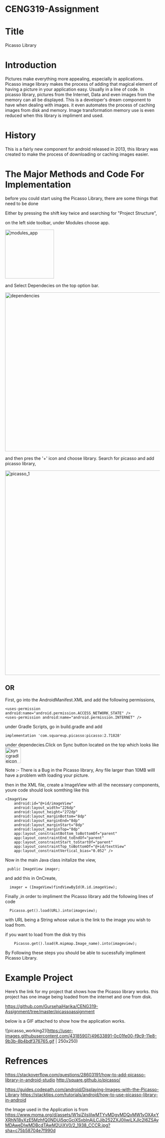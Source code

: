 # CENG319-Assignment

# Title

 Picasso Library 

# Introduction 

Pictures make everything more appealing, especially in applications. Picasso image library makes the process of adding that magical element of having a picture in your application easy. Usually in a line of code. In picasso library, pictures from the Internet, Data and even images from the memory can all be displayed. This is a developer's dream component to have when dealing with images. it even automates the process of caching images from disk and memory. Image transformation memory use is even reduced when this library is impliment and used.

# History

This is a fairly new component for android released in 2013, this library was created to make the process of downloading or caching images easier.


# The Major Methods and Code For Implementation 

before you could start using the Picasso Library, there are some things that need to be done 


Either by pressing the shift key twice and searching for "Project Structure", 

on the left side toolbar, under Modules choose app.

<img width="159" alt="modules_app" src="https://user-images.githubusercontent.com/43185907/49680392-cc3b2500-fa61-11e8-9961-d247767271ae.png">

and Select Dependecies on the top option bar.

<img width="516" alt="dependencies" src="https://user-images.githubusercontent.com/43185907/49680410-ed9c1100-fa61-11e8-8b45-2fe7033aea84.png">

and then pres the '+' icon and choose library. Search for picasso and add picasso library,

<img width="664" alt="picasso_1" src="https://user-images.githubusercontent.com/43185907/49680426-1fad7300-fa62-11e8-816b-aac24655eacf.png">

## OR

First, go into the AndroidManifest.XML
and add the following permissions,

    <uses-permission android:name="android.permission.ACCESS_NETWORK_STATE" />
    <uses-permission android:name="android.permission.INTERNET" />


under Gradle Scripts, go in build.gradle and add 

    implementation 'com.squareup.picasso:picasso:2.71828'

under dependecies.Click on Sync button located on the top which looks like <img width="51" alt="syncgradleicon" src="https://user-images.githubusercontent.com/43185907/49630410-0356fb00-f9bc-11e8-891a-b667deff6c84.png">
 
 Note :- There is a Bug in the Picasso library, Any file larger than 10MB willl have a problem with loading your picture.
 
 then in the XML file, create a ImageView with all the necessary components, youre code should look somthing like this 

    <ImageView
        android:id="@+id/imageView"
        android:layout_width="226dp"
        android:layout_height="272dp"
        android:layout_marginBottom="8dp"
        android:layout_marginEnd="8dp"
        android:layout_marginStart="8dp"
        android:layout_marginTop="8dp"
        app:layout_constraintBottom_toBottomOf="parent"
        app:layout_constraintEnd_toEndOf="parent"
        app:layout_constraintStart_toStartOf="parent"
        app:layout_constraintTop_toBottomOf="@+id/textView"
        app:layout_constraintVertical_bias="0.052" />


 Now in the main Java class initalize the view,
 
 
     public ImageView imager;
     

and add this in OnCreate,
   
      imager = (ImageView)findViewById(R.id.imageView);

Finally ,in order to impliment the Picasso library add the following lines of code


      Picasso.get().load(URL).into(imageview);
      

with URL being a String whose value is the link to the image you wish to load from.

if you want to load from the disk try this

        Picasso.get().load(R.mipmap.Image_name).into(imageview);


By Following these steps you should be able to sucessfully impliment Picasso Library.
 




# Example Project

Here’s the link for my project that shows how the Picasso library works.
this project has one image being loaded from the internet and one from disk.

https://github.com/GursehajHarika/CENG319-Assignment/tree/master/picassoassignment

below is a GIF attached to show how the application works.

![picasso_working2](https://user-images.githubusercontent.com/43185907/49633891-0c01fe00-f9c9-11e8-9b3b-8b4bdf376765.gif | 250x250)







# Refrences

https://stackoverflow.com/questions/28603191/how-to-add-picasso-library-in-android-studio
http://square.github.io/picasso/

https://guides.codepath.com/android/Displaying-Images-with-the-Picasso-Library
https://stacktips.com/tutorials/android/how-to-use-picasso-library-in-android

the Image used in the Application is from 
https://www.moma.org/d/assets/W1siZiIsIjIwMTYvMDgvMDQvMW1yOXAxYXRhN18yXzE5MzhfQ0NDUi5qcGciXSxbInAiLCJjb252ZXJ0IiwiLXJlc2l6ZSAyMDAweDIwMDBcdTAwM2UiXV0/2_1938_CCCR.jpg?sha=c75b58704e7f990d
